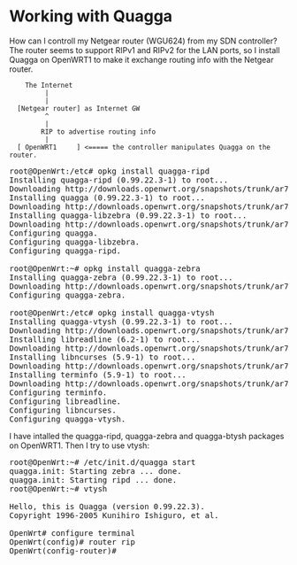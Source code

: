 Working with Quagga
===================

How can I controll my Netgear router (WGU624) from my SDN controller?
The router seems to support RIPv1 and RIPv2 for the LAN ports, 
so I install Quagga on OpenWRT1 to make it exchange routing info with the Netgear router.

        The Internet
             |
             |
      [Netgear router] as Internet GW
             ^
             |
            RIP to advertise routing info
             |
      [ OpenWRT1     ] <===== the controller manipulates Quagga on the router.

<pre>
root@OpenWrt:/etc# opkg install quagga-ripd
Installing quagga-ripd (0.99.22.3-1) to root...
Downloading http://downloads.openwrt.org/snapshots/trunk/ar71xx/packages/quagga-ripd_0.99.22.3-1_ar71xx.ipk.
Installing quagga (0.99.22.3-1) to root...
Downloading http://downloads.openwrt.org/snapshots/trunk/ar71xx/packages/quagga_0.99.22.3-1_ar71xx.ipk.
Installing quagga-libzebra (0.99.22.3-1) to root...
Downloading http://downloads.openwrt.org/snapshots/trunk/ar71xx/packages/quagga-libzebra_0.99.22.3-1_ar71xx.ipk.
Configuring quagga.
Configuring quagga-libzebra.
Configuring quagga-ripd.

root@OpenWrt:~# opkg install quagga-zebra
Installing quagga-zebra (0.99.22.3-1) to root...
Downloading http://downloads.openwrt.org/snapshots/trunk/ar71xx/packages/quagga-zebra_0.99.22.3-1_ar71xx.ipk.
Configuring quagga-zebra.

root@OpenWrt:/etc# opkg install quagga-vtysh
Installing quagga-vtysh (0.99.22.3-1) to root...
Downloading http://downloads.openwrt.org/snapshots/trunk/ar71xx/packages/quagga-vtysh_0.99.22.3-1_ar71xx.ipk.
Installing libreadline (6.2-1) to root...
Downloading http://downloads.openwrt.org/snapshots/trunk/ar71xx/packages/libreadline_6.2-1_ar71xx.ipk.
Installing libncurses (5.9-1) to root...
Downloading http://downloads.openwrt.org/snapshots/trunk/ar71xx/packages/libncurses_5.9-1_ar71xx.ipk.
Installing terminfo (5.9-1) to root...
Downloading http://downloads.openwrt.org/snapshots/trunk/ar71xx/packages/terminfo_5.9-1_ar71xx.ipk.
Configuring terminfo.
Configuring libreadline.
Configuring libncurses.
Configuring quagga-vtysh.
</pre>

I have intalled the quagga-ripd, quagga-zebra and quagga-btysh packages on OpenWRT1. Then I try to use vtysh:

<pre>
root@OpenWrt:~# /etc/init.d/quagga start
quagga.init: Starting zebra ... done.
quagga.init: Starting ripd ... done.
root@OpenWrt:~# vtysh

Hello, this is Quagga (version 0.99.22.3).
Copyright 1996-2005 Kunihiro Ishiguro, et al.

OpenWrt# configure terminal
OpenWrt(config)# router rip
OpenWrt(config-router)#
</pre>
